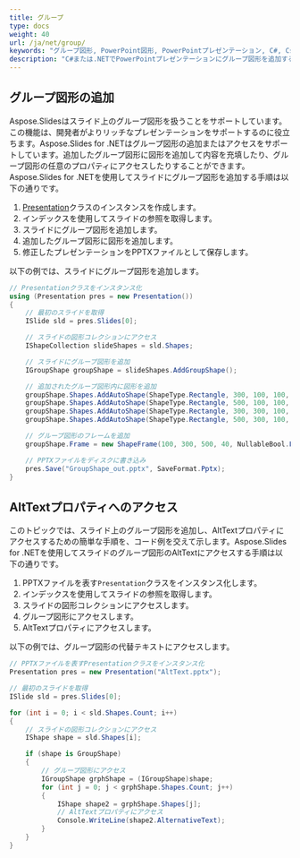 ```yaml
---
title: グループ
type: docs
weight: 40
url: /ja/net/group/
keywords: "グループ図形, PowerPoint図形, PowerPointプレゼンテーション, C#, Csharp, Aspose.Slides for .NET"
description: "C#または.NETでPowerPointプレゼンテーションにグループ図形を追加する"
---
```


## **グループ図形の追加**
Aspose.Slidesはスライド上のグループ図形を扱うことをサポートしています。この機能は、開発者がよりリッチなプレゼンテーションをサポートするのに役立ちます。Aspose.Slides for .NETはグループ図形の追加またはアクセスをサポートしています。追加したグループ図形に図形を追加して内容を充填したり、グループ図形の任意のプロパティにアクセスしたりすることができます。Aspose.Slides for .NETを使用してスライドにグループ図形を追加する手順は以下の通りです。

1. [Presentation](https://reference.aspose.com/slides/net/aspose.slides/presentation)クラスのインスタンスを作成します。
1. インデックスを使用してスライドの参照を取得します。
1. スライドにグループ図形を追加します。
1. 追加したグループ図形に図形を追加します。
1. 修正したプレゼンテーションをPPTXファイルとして保存します。

以下の例では、スライドにグループ図形を追加します。

```c#
// Presentationクラスをインスタンス化
using (Presentation pres = new Presentation())
{
    // 最初のスライドを取得
    ISlide sld = pres.Slides[0];

    // スライドの図形コレクションにアクセス
    IShapeCollection slideShapes = sld.Shapes;

    // スライドにグループ図形を追加
    IGroupShape groupShape = slideShapes.AddGroupShape();

    // 追加されたグループ図形内に図形を追加
    groupShape.Shapes.AddAutoShape(ShapeType.Rectangle, 300, 100, 100, 100);
    groupShape.Shapes.AddAutoShape(ShapeType.Rectangle, 500, 100, 100, 100);
    groupShape.Shapes.AddAutoShape(ShapeType.Rectangle, 300, 300, 100, 100);
    groupShape.Shapes.AddAutoShape(ShapeType.Rectangle, 500, 300, 100, 100);

    // グループ図形のフレームを追加
    groupShape.Frame = new ShapeFrame(100, 300, 500, 40, NullableBool.False, NullableBool.False, 0);

    // PPTXファイルをディスクに書き込み
    pres.Save("GroupShape_out.pptx", SaveFormat.Pptx);
}
```

## **AltTextプロパティへのアクセス**
このトピックでは、スライド上のグループ図形を追加し、AltTextプロパティにアクセスするための簡単な手順を、コード例を交えて示します。Aspose.Slides for .NETを使用してスライドのグループ図形のAltTextにアクセスする手順は以下の通りです。

1. PPTXファイルを表す`Presentation`クラスをインスタンス化します。
1. インデックスを使用してスライドの参照を取得します。
1. スライドの図形コレクションにアクセスします。
1. グループ図形にアクセスします。
1. AltTextプロパティにアクセスします。

以下の例では、グループ図形の代替テキストにアクセスします。

```c#
// PPTXファイルを表すPresentationクラスをインスタンス化
Presentation pres = new Presentation("AltText.pptx");

// 最初のスライドを取得
ISlide sld = pres.Slides[0];

for (int i = 0; i < sld.Shapes.Count; i++)
{
    // スライドの図形コレクションにアクセス
    IShape shape = sld.Shapes[i];

    if (shape is GroupShape)
    {
        // グループ図形にアクセス
        IGroupShape grphShape = (IGroupShape)shape;
        for (int j = 0; j < grphShape.Shapes.Count; j++)
        {
            IShape shape2 = grphShape.Shapes[j];
            // AltTextプロパティにアクセス
            Console.WriteLine(shape2.AlternativeText);
        }
    }
}
```